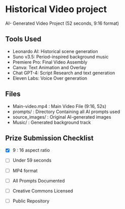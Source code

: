 # Historical Video project 
AI- Generated Video Project (52 seconds, 9:16 format)

## Tools Used 
- Leonardo AI: Historical scene generation 
- Suno v3.5: Period-inspired background music 
- Premiere Pro: Final Video Assembly 
- Canva: Text Animation and Overlay 
- Chat GPT-4: Script Research and text generation 
- Eleven Labs: Voice Over generation 

## Files
- Main-video.mp4 : Main Video File (9:16, 52s) 
- prompts/ : Directory Containing all AI prompts used 
- source_images/ : Original AI-generated images 
- Music/ : Generated background track

## Prize Submission Checklist 
- [x] 9 : 16 aspect ratio
- [ ] Under 59 seconds 
- [ ] MP4 format 
- [ ] All Prompts Documented 
- [ ] Creative Commons Licensed 
- [ ] Public Repository 

